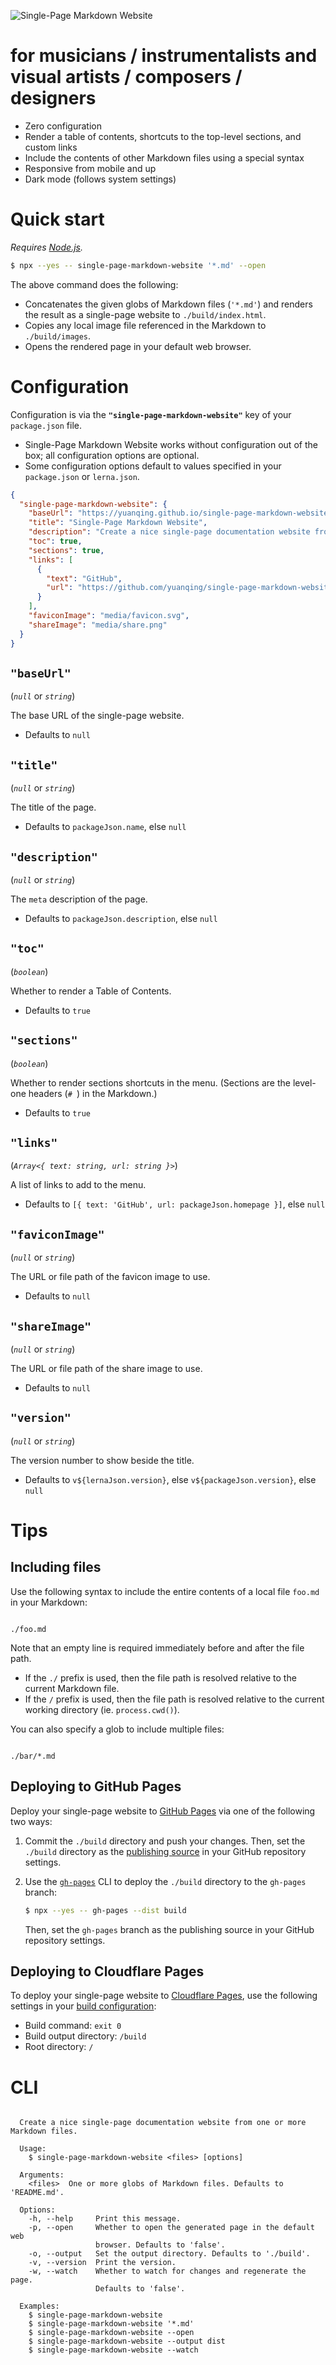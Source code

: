 ![Single-Page Markdown Website](media/gsl_logo_clear_bg.png)

# for musicians / instrumentalists and visual artists / composers / designers

- Zero configuration
- Render a table of contents, shortcuts to the top-level sections, and custom links
- Include the contents of other Markdown files using a special syntax
- Responsive from mobile and up
- Dark mode (follows system settings)

# Quick start

*Requires [Node.js](https://nodejs.org).*

```sh
$ npx --yes -- single-page-markdown-website '*.md' --open
```

The above command does the following:

- Concatenates the given globs of Markdown files (`'*.md'`) and renders the result as a single-page website to `./build/index.html`.
- Copies any local image file referenced in the Markdown to `./build/images`.
- Opens the rendered page in your default web browser.

# Configuration

Configuration is via the **`"single-page-markdown-website"`** key of your `package.json` file.

- Single-Page Markdown Website works without configuration out of the box; all configuration options are optional.
- Some configuration options default to values specified in your `package.json` or `lerna.json`.

```json
{
  "single-page-markdown-website": {
    "baseUrl": "https://yuanqing.github.io/single-page-markdown-website/",
    "title": "Single-Page Markdown Website",
    "description": "Create a nice single-page documentation website from one or more Markdown files",
    "toc": true,
    "sections": true,
    "links": [
      {
        "text": "GitHub",
        "url": "https://github.com/yuanqing/single-page-markdown-website"
      }
    ],
    "faviconImage": "media/favicon.svg",
    "shareImage": "media/share.png"
  }
}
```

## `"baseUrl"`

(*`null`* or *`string`*)

The base URL of the single-page website.

- Defaults to `null`

## `"title"`

(*`null`* or *`string`*)

The title of the page.

- Defaults to `packageJson.name`, else `null`

## `"description"`

(*`null`* or *`string`*)

The `meta` description of the page.

- Defaults to `packageJson.description`, else `null`

## `"toc"`

(*`boolean`*)

Whether to render a Table of Contents.

- Defaults to `true`

## `"sections"`

(*`boolean`*)

Whether to render sections shortcuts in the menu. (Sections are the level-one headers (`# `) in the Markdown.)

- Defaults to `true`

## `"links"`

(*`Array<{ text: string, url: string }>`*)

A list of links to add to the menu.

- Defaults to `[{ text: 'GitHub', url: packageJson.homepage }]`, else `null`

## `"faviconImage"`

(*`null`* or *`string`*)

The URL or file path of the favicon image to use.

- Defaults to `null`

## `"shareImage"`

(*`null`* or *`string`*)

The URL or file path of the share image to use.

- Defaults to `null`

## `"version"`

(*`null`* or *`string`*)

The version number to show beside the title.

- Defaults to `v${lernaJson.version}`, else `v${packageJson.version}`, else `null`

# Tips

## Including files

Use the following syntax to include the entire contents of a local file `foo.md` in your Markdown:

```

./foo.md

```

Note that an empty line is required immediately before and after the file path.

- If the `./` prefix is used, then the file path is resolved relative to the current Markdown file.
- If the `/` prefix is used, then the file path is resolved relative to the current working directory (ie. `process.cwd()`).

You can also specify a glob to include multiple files:

```

./bar/*.md

```

## Deploying to GitHub Pages

Deploy your single-page website to [GitHub Pages](https://pages.github.com/) via one of the following two ways:

1. Commit the `./build` directory and push your changes. Then, set the `./build` directory as the [publishing source](https://docs.github.com/en/free-pro-team@latest/github/working-with-github-pages/configuring-a-publishing-source-for-your-github-pages-site) in your GitHub repository settings.

2. Use the [`gh-pages`](https://github.com/tschaub/gh-pages) CLI to deploy the `./build` directory to the `gh-pages` branch:

    ```sh
    $ npx --yes -- gh-pages --dist build
    ```

    Then, set the `gh-pages` branch as the publishing source in your GitHub repository settings.

## Deploying to Cloudflare Pages

To deploy your single-page website to [Cloudflare Pages](https://pages.cloudflare.com/), use the following settings in your [build configuration](https://developers.cloudflare.com/pages/get-started#configuring-your-deployment):

- Build command: `exit 0`
- Build output directory: `/build`
- Root directory: `/`

# CLI

<!-- ``` markdown-interpolate: node packages/single-page-markdown-website/lib/cli.js --help -->
```

  Create a nice single-page documentation website from one or more Markdown files.

  Usage:
    $ single-page-markdown-website <files> [options]

  Arguments:
    <files>  One or more globs of Markdown files. Defaults to 'README.md'.

  Options:
    -h, --help     Print this message.
    -p, --open     Whether to open the generated page in the default web
                   browser. Defaults to 'false'.
    -o, --output   Set the output directory. Defaults to './build'.
    -v, --version  Print the version.
    -w, --watch    Whether to watch for changes and regenerate the page.
                   Defaults to 'false'.

  Examples:
    $ single-page-markdown-website
    $ single-page-markdown-website '*.md'
    $ single-page-markdown-website --open
    $ single-page-markdown-website --output dist
    $ single-page-markdown-website --watch

```
<!-- ``` end -->
